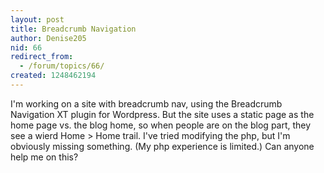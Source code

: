 ```yaml
---
layout: post
title: Breadcrumb Navigation
author: Denise205
nid: 66
redirect_from:
  - /forum/topics/66/
created: 1248462194
---
```

<p>I'm working on a site with breadcrumb nav, using the Breadcrumb Navigation XT&nbsp;plugin for Wordpress. But the site uses a static page as the home page vs. the blog home, so when people are on the blog part, they see a wierd Home &gt;&nbsp;Home trail. I've tried modifying the php, but I'm obviously missing something. (My php experience is limited.)&nbsp;Can anyone help me on this?</p>
